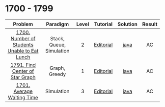 # 1700 - 1799

|                                                        Problem                                                        |         Paradigm         | Level |                                           Tutorial                                           |                          Solution                          | Result |
| :-------------------------------------------------------------------------------------------------------------------: | :----------------------: | :---: | :------------------------------------------------------------------------------------------: | :--------------------------------------------------------: | :----: |
| [1700. Number of Students Unable to Eat Lunch](https://leetcode.com/problems/number-of-students-unable-to-eat-lunch/) | Stack, Queue, Simulation |   2   | [Editorial](https://leetcode.com/problems/number-of-students-unable-to-eat-lunch/editorial/) | [java](./1700_Number_of_Students_Unable_to_Eat_Lunch.java) |   AC   |
|              [1791. Find Center of Star Graph](https://leetcode.com/problems/find-center-of-star-graph/)              |      Graph, Greedy       |   1   |       [Editorial](https://leetcode.com/problems/find-center-of-star-graph/editorial/)        |       [java](./1791_Find_Center_of_Star_Graph.java)        |   AC   |
|                   [1701. Average Waiting Time](https://leetcode.com/problems/average-waiting-time/)                   |        Simulation        |   3   |          [Editorial](https://leetcode.com/problems/average-waiting-time/editorial/)          |          [java](./1701_Average_Waiting_Time.java)          |   AC   |
